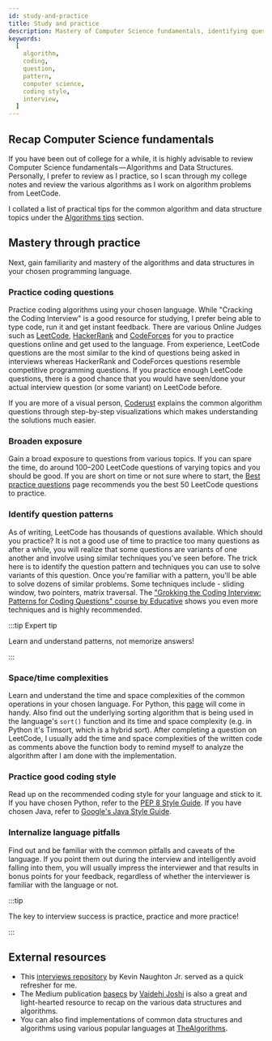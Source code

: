 ```yaml
---
id: study-and-practice
title: Study and practice
description: Mastery of Computer Science fundamentals, identifying question patterns, practicing good coding style is the key to improving in coding interviews.
keywords:
  [
    algorithm,
    coding,
    question,
    pattern,
    computer science,
    coding style,
    interview,
  ]
---
```


<head>
  <title>Efficient ways to study and practice for coding interviews | Tech Interview Handbook</title>
  <meta property="og:title" content="Efficient ways to study and practice for coding interviews | Tech Interview Handbook"/>
</head>

## Recap Computer Science fundamentals

If you have been out of college for a while, it is highly advisable to review Computer Science fundamentals — Algorithms and Data Structures. Personally, I prefer to review as I practice, so I scan through my college notes and review the various algorithms as I work on algorithm problems from LeetCode.

I collated a list of practical tips for the common algorithm and data structure topics under the [Algorithms tips](./algorithms/introduction.md) section.

## Mastery through practice

Next, gain familiarity and mastery of the algorithms and data structures in your chosen programming language.

### Practice coding questions

Practice coding algorithms using your chosen language. While "Cracking the Coding Interview" is a good resource for studying, I prefer being able to type code, run it and get instant feedback. There are various Online Judges such as [LeetCode](https://leetcode.com/), [HackerRank](https://www.hackerrank.com/) and [CodeForces](http://codeforces.com/) for you to practice questions online and get used to the language. From experience, LeetCode questions are the most similar to the kind of questions being asked in interviews whereas HackerRank and CodeForces questions resemble competitive programming questions. If you practice enough LeetCode questions, there is a good chance that you would have seen/done your actual interview question (or some variant) on LeetCode before.

If you are more of a visual person, [Coderust](https://www.educative.io/collection/5642554087309312/5679846214598656?aff=x23W) explains the common algorithm questions through step-by-step visualizations which makes understanding the solutions much easier.

### Broaden exposure

Gain a broad exposure to questions from various topics. If you can spare the time, do around 100–200 LeetCode questions of varying topics and you should be good. If you are short on time or not sure where to start, the [Best practice questions](./best-practice-questions.md) page recommends you the best 50 LeetCode questions to practice.

### Identify question patterns

As of writing, LeetCode has thousands of questions available. Which should you practice? It is not a good use of time to practice too many questions as after a while, you will realize that some questions are variants of one another and involve using similar techniques you've seen before. The trick here is to identify the question pattern and techniques you can use to solve variants of this question. Once you're familiar with a pattern, you'll be able to solve dozens of similar problems. Some techniques include - sliding window, two pointers, matrix traversal. The ["Grokking the Coding Interview: Patterns for Coding Questions" course by Educative](https://www.educative.io/courses/grokking-the-coding-interview?aff=x23W) shows you even more techniques and is highly recommended.

:::tip Expert tip

Learn and understand patterns, not memorize answers!

:::

### Space/time complexities

Learn and understand the time and space complexities of the common operations in your chosen language. For Python, this [page](https://wiki.python.org/moin/TimeComplexity) will come in handy. Also find out the underlying sorting algorithm that is being used in the language's `sort()` function and its time and space complexity (e.g. in Python it's Timsort, which is a hybrid sort). After completing a question on LeetCode, I usually add the time and space complexities of the written code as comments above the function body to remind myself to analyze the algorithm after I am done with the implementation.

### Practice good coding style

Read up on the recommended coding style for your language and stick to it. If you have chosen Python, refer to the [PEP 8 Style Guide](https://www.python.org/dev/peps/pep-0008/). If you have chosen Java, refer to [Google's Java Style Guide](https://google.github.io/styleguide/javaguide.html).

### Internalize language pitfalls

Find out and be familiar with the common pitfalls and caveats of the language. If you point them out during the interview and intelligently avoid falling into them, you will usually impress the interviewer and that results in bonus points for your feedback, regardless of whether the interviewer is familiar with the language or not.

:::tip

The key to interview success is practice, practice and more practice!

:::

## External resources

- This [interviews repository](https://github.com/kdn251/interviews) by Kevin Naughton Jr. served as a quick refresher for me.
- The Medium publication [basecs](https://medium.com/basecs) by [Vaidehi Joshi](https://medium.com/@vaidehijoshi) is also a great and light-hearted resource to recap on the various data structures and algorithms.
- You can also find implementations of common data structures and algorithms using various popular languages at [TheAlgorithms](https://thealgorithms.github.io/).

